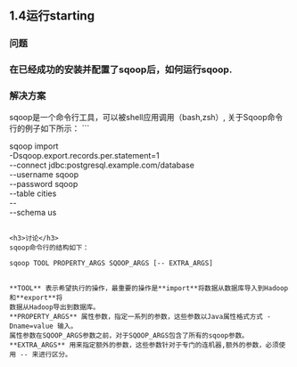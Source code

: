<h2>1.4运行starting</h2>

<h3>问题<h3>
在已经成功的安装并配置了sqoop后，如何运行sqoop.

<h3>解决方案</h3>
sqoop是一个命令行工具，可以被shell应用调用（bash,zsh）, 关于Sqoop命令行的例子如下所示：
```

sqoop import \
    -Dsqoop.export.records.per.statement=1 \
    --connect jdbc:postgresql.example.com/database \
    --username sqoop \
    --password sqoop \
    --table cities \
    -- \
    --schema us

```

<h3>讨论</h3>
sqoop命令行的结构如下：
```
    sqoop TOOL PROPERTY_ARGS SQOOP_ARGS [-- EXTRA_ARGS]
```

**TOOL** 表示希望执行的操作，最重要的操作是**import**将数据从数据库导入到Hadoop和**export**将
数据从Hadoop导出到数据库。
**PROPERTY_ARGS** 属性参数，指定一系列的参数，这些参数以Java属性格式方式 -Dname=value 输入。
属性参数在SQOOP_ARGS参数之前，对于SQOOP_ARGS包含了所有的sqoop参数。 
**EXTRA_ARGS** 用来指定额外的参数，这些参数针对于专门的连机器,额外的参数，必须使用 -- 来进行区分。


